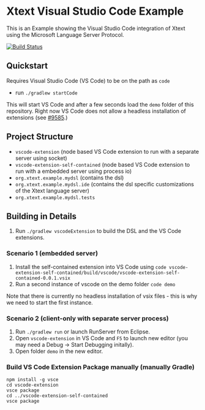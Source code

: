 # Xtext Visual Studio Code Example

This is an Example showing the Visual Studio Code integration of Xtext using the Microsoft Language Server Protocol.


[![Build Status](https://travis-ci.org/itemis/xtext-languageserver-example.svg?branch=master)](https://travis-ci.org/itemis/xtext-languageserver-example)

## Quickstart

Requires Visual Studio Code (VS Code) to be on the path as `code`

- run `./gradlew startCode`

This will start VS Code and after a few seconds load the `demo` folder of this repository.
Right now VS Code does not allow a headless installation of extensions (see [#9585](https://github.com/Microsoft/vscode/issues/9585).)

## Project Structure

- `vscode-extension` (node based VS Code extension to run with a separate server using socket)
- `vscode-extension-self-contained` (node based VS Code extension to run with a embedded server using process io)
- `org.xtext.example.mydsl` (contains the dsl)
- `org.xtext.example.mydsl.ide` (contains the dsl specific customizations of the Xtext language server)
- `org.xtext.example.mydsl.tests`

## Building in Details

1. Run `./gradlew vscodeExtension` to build the DSL and the VS Code extensions.

### Scenario 1 (embedded server)

1. Install the self-contained extension into VS Code using
    `code vscode-extension-self-contained/build/vscode/vscode-extension-self-contained-0.0.1.vsix`
2. Run a second instance of vscode on the demo folder `code demo`

Note that there is currently no headless installation of vsix files - this is why we need to start the first instance.

### Scenario 2 (client-only with separate server process)

1. Run `./gradlew run` or launch RunServer from Eclipse.
2. Open `vscode-extension` in VS Code and `F5` to launch new editor (you may need a Debug -> Start Debugging initally).
1. Open folder `demo` in the new editor.


### Build VS Code Extension Package manually (manually Gradle)

```
npm install -g vsce
cd vscode-extension
vsce package
cd ../vscode-extension-self-contained
vsce package
```